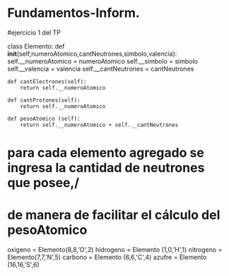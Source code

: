 # Fundamentos-Inform.
#ejercicio 1 del TP

class Elemento:
    def __init__(self,numeroAtomico,cantNeutrones,simbolo,valencia):
        self.__numeroAtomico = numeroAtomico
        self.__simbolo = simbolo
        self.__valencia = valencia
        self.__cantNeutrones = cantNeutrones

    def cantElectrones(self):
        return self.__numeroAtomico

    def cantProtones(self):
        return self.__numeroAtomico

    def pesoAtomico (self):
        return self.__numeroAtomico + self.__cantNeutrones


# para cada elemento agregado se ingresa la cantidad de neutrones que posee,/
#  de manera de facilitar el cálculo del pesoAtomico

oxigeno = Elemento(8,8,'O',2)
hidrogeno = Elemento (1,0,'H',1)
nitrogeno = Elemento(7,7,'N',5)
carbono = Elemento (6,6,'C',4)
azufre = Elemento (16,16,'S',6)


